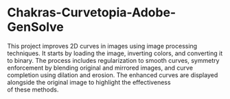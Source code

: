# Chakras-Curvetopia-Adobe-GenSolve

This project improves 2D curves in images using image processing techniques. It starts by loading the image, inverting colors, and converting it to binary. The process includes regularization to smooth curves, symmetry enforcement by blending original and mirrored images, and curve completion using dilation and erosion. The enhanced curves are displayed alongside the original image to highlight the effectiveness of these methods.
